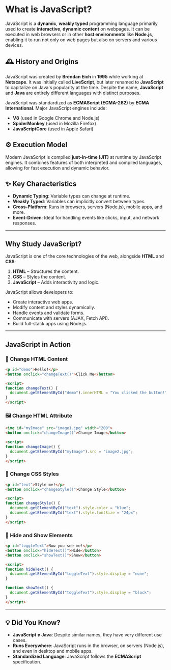 # What is JavaScript?

JavaScript is a **dynamic**, **weakly typed** programming language primarily used to create **interactive**, **dynamic content** on webpages. It can be executed in web browsers or in other **host environments** like **Node.js**, enabling it to run not only on web pages but also on servers and various devices.

## 🕰️ History and Origins

JavaScript was created by **Brendan Eich** in **1995** while working at **Netscape**. It was initially called **LiveScript**, but later renamed to **JavaScript** to capitalize on Java's popularity at the time. Despite the name, **JavaScript** and **Java** are entirely different languages with distinct purposes.

JavaScript was standardized as **ECMAScript (ECMA-262)** by **ECMA International**. Major JavaScript engines include:

- **V8** (used in Google Chrome and Node.js)
- **SpiderMonkey** (used in Mozilla Firefox)
- **JavaScriptCore** (used in Apple Safari)

## ⚙️ Execution Model

Modern JavaScript is compiled **just-in-time (JIT)** at runtime by JavaScript engines. It combines features of both interpreted and compiled languages, allowing for fast execution and dynamic behavior.

## ✨ Key Characteristics

- **Dynamic Typing**: Variable types can change at runtime.
- **Weakly Typed**: Variables can implicitly convert between types.
- **Cross-Platform**: Runs in browsers, servers (Node.js), mobile apps, and more.
- **Event-Driven**: Ideal for handling events like clicks, input, and network responses.

---

## Why Study JavaScript?

JavaScript is one of the core technologies of the web, alongside **HTML** and **CSS**:

1. **HTML** – Structures the content.
2. **CSS** – Styles the content.
3. **JavaScript** – Adds interactivity and logic.

JavaScript allows developers to:

- Create interactive web apps.
- Modify content and styles dynamically.
- Handle events and validate forms.
- Communicate with servers (AJAX, Fetch API).
- Build full-stack apps using Node.js.

---

## JavaScript in Action

### 📝 Change HTML Content

```html
<p id="demo">Hello!</p>
<button onclick="changeText()">Click Me</button>

<script>
function changeText() {
  document.getElementById("demo").innerHTML = "You clicked the button!";
}
</script>
```

### 🖼️ Change HTML Attribute

```html
<img id="myImage" src="image1.jpg" width="200">
<button onclick="changeImage()">Change Image</button>

<script>
function changeImage() {
  document.getElementById("myImage").src = "image2.jpg";
}
</script>
```

### 🎨 Change CSS Styles

```html
<p id="text">Style me!</p>
<button onclick="changeStyle()">Change Style</button>

<script>
function changeStyle() {
  document.getElementById("text").style.color = "blue";
  document.getElementById("text").style.fontSize = "24px";
}
</script>
```

### 👻 Hide and Show Elements

```html
<p id="toggleText">Now you see me!</p>
<button onclick="hideText()">Hide</button>
<button onclick="showText()">Show</button>

<script>
function hideText() {
  document.getElementById("toggleText").style.display = "none";
}

function showText() {
  document.getElementById("toggleText").style.display = "block";
}
</script>
```

---

## 💡 Did You Know?

- **JavaScript ≠ Java**: Despite similar names, they have very different use cases.
- **Runs Everywhere**: JavaScript runs in the browser, on servers (Node.js), and even in desktop and mobile apps.
- **Standardized Language**: JavaScript follows the **ECMAScript** specification.
